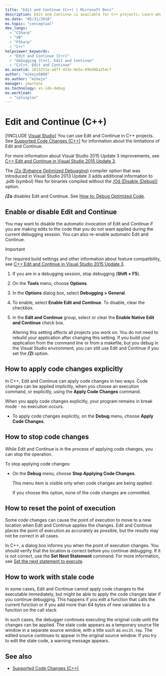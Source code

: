```yaml
---
title: "Edit and Continue (C++) | Microsoft Docs"
description: Edit and Continue is available for C++ projects. Learn what edits are supported, and how to can control whether, and when, your edits are applied.
ms.date: "05/31/2018"
ms.topic: "conceptual"
dev_langs:
  - "CSharp"
  - "VB"
  - "FSharp"
  - "C++"
helpviewer_keywords:
  - "Edit and Continue [C++]"
  - "debugging [C++], Edit and Continue"
  - "C/C++, Edit and Continue"
ms.assetid: 1815251e-a877-433e-9e5e-69bd9ba254c7
author: "mikejo5000"
ms.author: "mikejo"
manager: jmartens
ms.technology: vs-ide-debug
ms.workload:
  - "cplusplus"
---
```

# Edit and Continue (C++)

 [!INCLUDE [Visual Studio](~/includes/applies-to-version/vs-windows-only.md)]
You can use Edit and Continue in C++ projects. See [Supported Code Changes (C++)](../debugger/supported-code-changes-cpp.md) for information about the limitations of Edit and Continue.

For more information about Visual Studio 2015 Update 3 improvements, see [C++ Edit and Continue in Visual Studio 2015 Update 3](https://devblogs.microsoft.com/cppblog/c-edit-and-continue-in-visual-studio-2015-update-3/).

 The [/Zo (Enhance Optimized Debugging)](/cpp/build/reference/zo-enhance-optimized-debugging) compiler option that was introduced in Visual Studio 2013 Update 3 adds additional information to .pdb (symbol) files for binaries compiled without the [/Od (Disable (Debug))](/cpp/build/reference/od-disable-debug) option.

 **/Zo** disables Edit and Continue. See [How to: Debug Optimized Code](../debugger/how-to-debug-optimized-code.md).

## <a name="BKMK_Enable_or_disable_automatic_invocation_of_Edit_and_Continue"></a> Enable or disable Edit and Continue
 You may want to  disable the automatic invocation of Edit and Continue if you are making edits to the code that you do not want applied during the current debugging session. You can also re-enable automatic Edit and Continue.

> [!IMPORTANT]
> For required build settings and other information about feature compatibility, see [C++ Edit and Continue in Visual Studio 2015 Update 3](https://devblogs.microsoft.com/cppblog/c-edit-and-continue-in-visual-studio-2015-update-3/).

1. If you are in a debugging session, stop debugging (**Shift + F5**).

2. On the **Tools** menu, choose **Options**.

3. In the **Options** dialog box, select **Debugging > General**.

4. To enable, select **Enable Edit and Continue**. To disable, clear the checkbox.

5. In the **Edit and Continue** group, select or clear the **Enable Native Edit and Continue** check box.

   Altering this setting affects all projects you work on. You do not need to rebuild your application after changing this setting. If you build your application from the command line or from a makefile, but you debug in the Visual Studio environment, you can still use Edit and Continue if you set the **/ZI** option.

## <a name="BKMK_How_to_apply_code_changes_explicitly"></a> How to apply code changes explicitly
 In C++, Edit and Continue can apply code changes in two ways. Code changes can be applied implicitly, when you choose an execution command, or explicitly, using the **Apply Code Changes** command.

 When you apply code changes explicitly, your program remains in break mode - no execution occurs.

- To apply code changes explicitly, on the **Debug** menu, choose **Apply Code Changes**.

## <a name="BKMK_How_to_stop_code_changes"></a> How to stop code changes
 While Edit and Continue is in the process of applying code changes, you can stop the operation.

 To stop applying code changes:

- On the **Debug** menu, choose **Stop Applying Code Changes**.

  This menu item is visible only when code changes are being applied.

  If you choose this option, none of the code changes are committed.

## <a name="BKMK_How_to_reset_the_point_of_execution"></a> How to reset the point of execution
 Some code changes can cause the point of execution to move to a new location when Edit and Continue applies the changes. Edit and Continue places the point of execution as accurately as possible, but the results may not be correct in all cases.

 In C++, a dialog box informs you when the point of execution changes. You should verify that the location is correct before you continue debugging. If it is not correct, use the **Set Next Statement** command. For more information, see [Set the next statement to execute](./navigating-through-code-with-the-debugger.md#BKMK_Set_the_next_statement_to_execute).

## <a name="BKMK_How_to_work_with_stale_code"></a> How to work with stale code
 In some cases, Edit and Continue cannot apply code changes to the executable immediately, but might be able to apply the code changes later if you continue debugging. This happens if you edit a function that calls the current function or if you add more than 64 bytes of new variables to a function on the call stack

 In such cases, the debugger continues executing the original code until the changes can be applied. The stale code appears as a temporary source file window in a separate source window, with a title such as `enc25.tmp`. The edited source continues to appear in the original source window. If you try to edit the stale code, a warning message appears.

## See also
- [Supported Code Changes (C++)](../debugger/supported-code-changes-cpp.md)